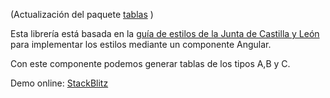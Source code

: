 (Actualización del paquete [tablas](https://www.npmjs.com/package/tablas) )

Esta librería está basada en la [guía de estilos de la Junta de Castilla y León](https://www.jcyl.es/junta/guia/guia-estilos.html) para implementar los estilos mediante un componente Angular.

Con este componente podemos generar tablas de los tipos A,B y C.

Demo online: [StackBlitz](https://stackblitz.com/edit/angular-p96rqn)
